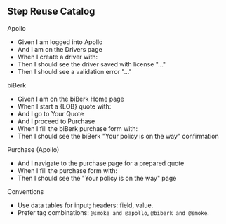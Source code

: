## Step Reuse Catalog

Apollo
- Given I am logged into Apollo
- And I am on the Drivers page
- When I create a driver with:
- Then I should see the driver saved with license "..."
- Then I should see a validation error "..."

biBerk
- Given I am on the biBerk Home page
- When I start a {LOB} quote with:
- And I go to Your Quote
- And I proceed to Purchase
- When I fill the biBerk purchase form with:
- Then I should see the biBerk "Your policy is on the way" confirmation

Purchase (Apollo)
- And I navigate to the purchase page for a prepared quote
- When I fill the purchase form with:
- Then I should see the "Your policy is on the way" page

Conventions
- Use data tables for input; headers: field, value.
- Prefer tag combinations: `@smoke and @apollo`, `@biberk and @smoke`.
